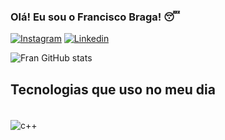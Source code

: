 ### Olá! Eu sou o Francisco Braga! 😴

[![Instagram](https://img.shields.io/badge/Instagram-FF0069.svg?style=for-the-badge&logo=Instagram&logoColor=white)](https://www.instagram.com/ofranbraga/)
[![Linkedin](https://img.shields.io/badge/LinkedIn-0077B5?style=for-the-badge&logo=linkedin&logoColor=white)](https://www.linkedin.com/in/ofranbraga/)

![Fran GitHub stats](https://github-readme-stats.vercel.app/api?username=ofranbraga&show_icons=true&theme=radical)

## Tecnologias que uso no meu dia

<div style="displau: inline_block"><br/>
  <img align="center" alt="c++" src="https://img.shields.io/badge/C++-00599C.svg?style=for-the-badge&logo=C++&logoColor=white" />
  <img align="center" alt="" src="https://img.shields.io/badge/C-A8B9CC.svg?style=for-the-badge&logo=C&logoColor=black" />
  <img align="center" alt="" src="https://img.shields.io/badge/Python-3776AB.svg?style=for-the-badge&logo=Python&logoColor=white" />
</div>
